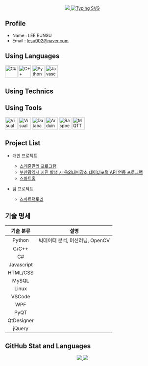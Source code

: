 <p align='center'>
  <a href="https://github.com/hugoMGSung">
    <img src="https://capsule-render.vercel.app/api?type=waving&height=130&color=FCBACB&fontSize=60&animation=twinkling&descAlign=50&descAlignY=65&reversal=false&fontAlignY=100"/>
  </a>
<a href="https://git.io/typing-svg"><img src="https://readme-typing-svg.demolab.com?font=Lobster&size=50&duration=500&pause=100&color=000000&background=8D8D8D00&center=true&vCenter=true&multiline=true&repeat=false&random=false&width=550&height=180&lines=Hi,+I'm+Eunsu;Welcome+to+my+Github!" alt="Typing SVG" /></a>
</p>


## Profile
- Name : LEE EUNSU
- Email : lesu002@naver.com
  
## Using Languages
<p align='left'>
    <img height="40" src="https://img.icons8.com/?size=100&id=55251&format=png&color=000000" title="C#">
    <img height="40" src="https://img.icons8.com/?size=100&id=55199&format=png&color=000000" title="C++">
    <img height="40" src="https://img.icons8.com/?size=100&id=13441&format=png&color=000000" title="Python">
    <img height="40" src="https://img.icons8.com/?size=100&id=108784&format=png&color=000000" title="Javascript">
</p>

## Using Technics

## Using Tools
<p align='left'>
  <img height="40" src="https://img.icons8.com/?size=100&id=9OGIyU8hrxW5&format=png&color=000000" title="Visual Studio Code">
  <img height="40" src="https://img.icons8.com/?size=100&id=ezj3zaVtImPg&format=png&color=000000" title="Visual Studio">
  <img height="40" src="https://img.icons8.com/?size=100&id=NFQusZJ4neki&format=png&color=000000" title="Databases">
  
  <img height="40" src="https://img.icons8.com/?size=100&id=Of4lZV2lwBQI&format=png&color=000000" title="Arduino">
  <img height="40" src="https://img.icons8.com/?size=100&id=13443&format=png&color=000000" title="Raspberry Pi">
  <img height="40" src="https://mosquitto.org/stickers/mosquitto-mono.png" title="MQTT">
</p>

## Project List
- 개인 프로젝트
  - [스케줄관리 프로그램](https://github.com/LEUNSU/csharp-toyproject-2024)
  - [부산광역시 지진 발생 시 옥외대피장소 데이터포털 API 연동 프로그램](https://github.com/LEUNSU/wpf-toyproject-2024)
  - [스마트홈](https://github.com/LEUNSU/raspberrypi-toyproject-2024)
 

- 팀 프로젝트
  - [스마트팩토리](https://github.com/team4-smartfactory/SmartFactory_Project)

## 기술 명세
| 기술 분류 | 설명 |
|:---:|:---:|
| Python | 빅데이터 분석, 머신러닝, OpenCV |
| C/C++ |  |
| C# |  |
| Javascript |  |
| HTML/CSS |  |
| MySQL |  |
| Linux |  |
| VSCode |  |
| WPF |  |
| PyQT |  |
| QtDesigner |  |
| jQuery |  |



## GitHub Stat and Languages
<p align='center'>
  <a href="https://github.com/LEUNSU">
    <img src="https://github-readme-stats.vercel.app/api?username=LEUNSU&theme=tokyonight&show_icons=true">
    <img src="https://github-readme-stats.vercel.app/api/top-langs/?username=LEUNSU&theme=tokyonight&layout=compact"/>
  </a>
</p>

